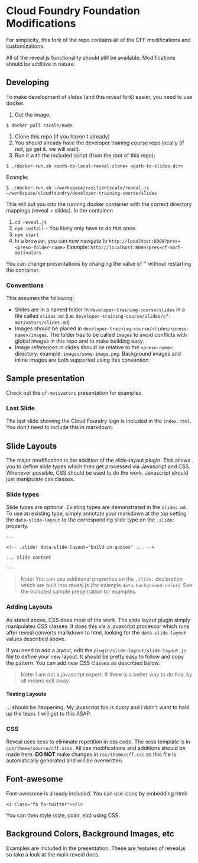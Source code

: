 # Cloud Foundry Foundation Modifications

For simplicity, this fork of the repo contains all of the CFF modifications and customizations.

All of the reveal.js functionality should still be available.  Modifications should be additive in nature.

## Developing

To make development of slides (and this reveal fork) easier, you need to use docker.  

1. Get the image:
  ```
  $ docker pull rscale/node
  ```
1. Clone this repo (if you haven't already)
1. You should already have the developer training course repo locally (if not, go get it.  we will wait).
1. Run it with the included script (from the root of this repo):
  ```
  $ ./docker-run.sh <path-to-local-reveal-clone> <path-to-slides-dir>
  ```
  Example:
  ```
  $ ./docker-run.sh ~/workspace/resilientscale/reveal.js ~/workspace/cloudfoundry/developer-training-course/slides
  ```
  This will put you into the running docker container with the correct directory mappings (reveal + slides).  In the container:
  1. `cd reveal.js`
  1. `npm install` - You likely only have to do this once.
  1. `npm start`
  1. In a browser, you can now navigate to `http://localhost:8000?pres=<preso-folder-name>`
    Example: `http://localhost:8000?pres=cf-mocf-motivators`

  You can change presentations by changing the value of '<preso-folder-name>' without restarting the container.  

### Conventions

This assumes the following:

* Slides are in a named folder in `developer-training-course/slides` in a file called `slides.md` (i.e. `developer-training-course/slides/cf-motivators/slides.md`)
* Images should be placed in `developer-training-course/slides/<preso-name>/images`.  The folder has to be called `images` to avoid conflicts with global images in this repo and to make building easy.
* Image references in slides should be relative to the `<preso-name>` directory: example: `images/some-image.png`. Background images and inline images are both supported using this convention.

## Sample presentation

Check out the `cf-motivators` presentation for examples.

### Last Slide

The last slide showing the Cloud Foundry logo is included in the `index.html`.  You don't need to include this in markdown.

## Slide Layouts

The major modification is the addition of the slide-layout plugin.  This allows you to define slide types which then get processed via Javascript and CSS.  Whenever possible, CSS should be used to do the work.  Javascript should just manipulate css classes.

### Slide types

Slide types are optional.  Existing types are demonstrated in the `slides.md`.  To use an existing type, simply annotate your markdown at the top setting the `data-slide-layout` to the corresponding slide type on the `.slide:` property.

```
---

<!-- .slide: data-slide-layout="build-in-quotes" ... -->

... slide content

---
```

> Note: You can use additional properties on the `.slide:` declaration which are built into reveal.js (for example `data-background-color`).  See the included sample presentation for examples.

### Adding Layouts

As stated above, CSS does most of the work.  The slide layout plugin simply manipulates CSS classes.  It does this via a javascript processor which runs after reveal converts markdown to html, looking for the `data-slide-layout` values described above.

If you need to add a layout, edit the `plugin/slide-layout/slide-layout.js` file to define your new layout.  It should be pretty easy to follow and copy the pattern.  You can add new CSS classes as described below.

> Note: I am not a javascript expert.  If there is a better way to do this, by all means edit away.

#### Testing Layouts

... should be happening.  My javascript foo is dusty and I didn't want to hold up the team.  I will get to this ASAP.

### CSS

Reveal uses scss to eliminate repetition in css code.  The scss template is in `css/theme/source/cff.scss`.  All css modifications and additions should be made here.  **DO NOT** make changes in `css/theme/cff.css` as this file is automatically generated and will be overwritten.

## Font-awesome

Font-awesome is already included.  You can use icons by embedding html:

```
<i class="fa fa-twitter"></i>
```

You can then style (size, color, etc) using CSS.

## Background Colors, Background Images, etc

Examples are included in the presentation.  These are features of reveal.js so take a look at the main reveal docs.
